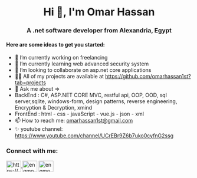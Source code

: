 <h1 align="center">Hi 👋, I'm Omar Hassan</h1>
                                                                
<h3 align="center"> A .net software developer from Alexandria, Egypt</h3>

<h4> Here are some ideas to get you started:</h3>

- 🔭 I’m currently working on freelancing
- 🌱 I’m currently learning web advanced security system
- 👯 I’m looking to collaborate on asp.net core applications
- 👨‍💻 All of my projects are available at https://github.com/omarhassan1st?tab=projects
- 💬 Ask me about =>
-  BackEnd : C#, ASP.NET CORE MVC, restful api, OOP, OOD, sql server,sqlite, windows-form, design patterns, reverse engineering, Encryption & Decryption, xmind
-  FrontEnd : html - css - javaScript - vue.js - json - xml
- 📫 How to reach me: omarhassan1st@gmail.com
- ✨ youtube channel: https://www.youtube.com/channel/UCrEBr9Z6b7uko0cyfnG2ssg

<h3>Connect with me:</h3>
<p>
  <a href="https://www.facebook.com/profile.php?id=100022899514518">
    <img align="center" src="https://raw.githubusercontent.com/rahuldkjain/github-profile-readme-generator/master/src/images/icons/Social/linked-in-alt.svg" alt="https://www.linkedin.com/in/engmoamenragab/" height="30" width="40" style="max-width: 100%;">
  </a>
  
<img align="center" src="https://raw.githubusercontent.com/rahuldkjain/github-profile-readme-generator/master/src/images/icons/Social/facebook.svg" alt="engmoamenragab" height="30" width="40" style="max-width: 100%;">
<img align="center" src="https://raw.githubusercontent.com/rahuldkjain/github-profile-readme-generator/master/src/images/icons/Social/instagram.svg" alt="engmoamenragab" height="30" width="40" style="max-width: 100%;">
</p>


